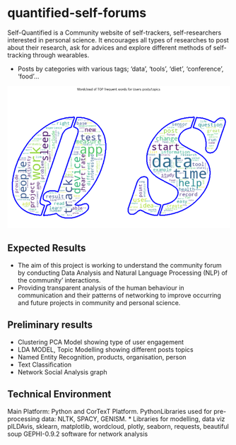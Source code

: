 # quantified-self-forums

Self-Quantified is a Community website of self-trackers, self-researchers interested in personal science. It encourages all types of researches to post about their research, ask for advices and explore different methods of self-tracking through wearables.

- Posts by categories with various tags; ‘data’, ‘tools’, ‘diet’, ‘conference’, ‘food’…

<p align-"center">
<img src="./qs_wordcloud.png" alt="QS wordcloud" width="700">
</p>  

## Expected Results
- The aim of this project is working to understand the community forum by conducting Data Analysis and Natural Language Processing (NLP) of the community’ interactions.
- Providing transparent analysis of the human behaviour in communication and their patterns of networking to improve occurring and future projects in community and personal science.

## Preliminary results
* Clustering PCA Model showing type of user engagement
* LDA MODEL, Topic Modelling showing different posts topics
* Named Entity Recognition, products, organisation, person
* Text Classification 
* Network Social Analysis graph

## Technical Environment
Main Platform: Python and CorTexT Platform. PythonLibraries used for pre-processing data:
NLTK, SPACY, GENISM. * Libraries for modelling, data viz plLDAvis, sklearn, matplotlib, wordcloud, plotly, seaborn, requests, beautiful soup
GEPHI-0.9.2 software for network analysis

